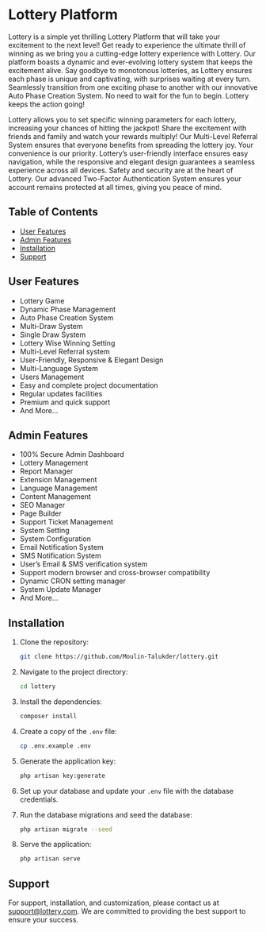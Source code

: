 # Lottery Platform

Lottery is a simple yet thrilling Lottery Platform that will take your excitement to the next level! Get ready to experience the ultimate thrill of winning as we bring you a cutting-edge lottery experience with Lottery. Our platform boasts a dynamic and ever-evolving lottery system that keeps the excitement alive. Say goodbye to monotonous lotteries, as Lottery ensures each phase is unique and captivating, with surprises waiting at every turn. Seamlessly transition from one exciting phase to another with our innovative Auto Phase Creation System. No need to wait for the fun to begin. Lottery keeps the action going!

Lottery allows you to set specific winning parameters for each lottery, increasing your chances of hitting the jackpot! Share the excitement with friends and family and watch your rewards multiply! Our Multi-Level Referral System ensures that everyone benefits from spreading the lottery joy. Your convenience is our priority. Lottery’s user-friendly interface ensures easy navigation, while the responsive and elegant design guarantees a seamless experience across all devices. Safety and security are at the heart of Lottery. Our advanced Two-Factor Authentication System ensures your account remains protected at all times, giving you peace of mind.

## Table of Contents
- [User Features](#user-features)
- [Admin Features](#admin-features)
- [Installation](#installation)
- [Support](#support)

## User Features
- Lottery Game
- Dynamic Phase Management
- Auto Phase Creation System
- Multi-Draw System
- Single Draw System
- Lottery Wise Winning Setting
- Multi-Level Referral system
- User-Friendly, Responsive & Elegant Design
- Multi-Language System
- Users Management
- Easy and complete project documentation
- Regular updates facilities
- Premium and quick support
- And More…

## Admin Features
- 100% Secure Admin Dashboard
- Lottery Management
- Report Manager
- Extension Management
- Language Management
- Content Management
- SEO Manager
- Page Builder
- Support Ticket Management
- System Setting
- System Configuration
- Email Notification System
- SMS Notification System
- User’s Email & SMS verification system
- Support modern browser and cross-browser compatibility
- Dynamic CRON setting manager
- System Update Manager
- And More…

## Installation
1. Clone the repository:
    ```bash
    git clone https://github.com/Moulin-Talukder/lottery.git
    ```

2. Navigate to the project directory:
    ```bash
    cd lottery
    ```

3. Install the dependencies:
    ```bash
    composer install
    ```

4. Create a copy of the `.env` file:
    ```bash
    cp .env.example .env
    ```

5. Generate the application key:
    ```bash
    php artisan key:generate
    ```

6. Set up your database and update your `.env` file with the database credentials.

7. Run the database migrations and seed the database:
    ```bash
    php artisan migrate --seed
    ```

8. Serve the application:
    ```bash
    php artisan serve
    ```

## Support
For support, installation, and customization, please contact us at [support@lottery.com](mailto:support@lottery.com). We are committed to providing the best support to ensure your success.
